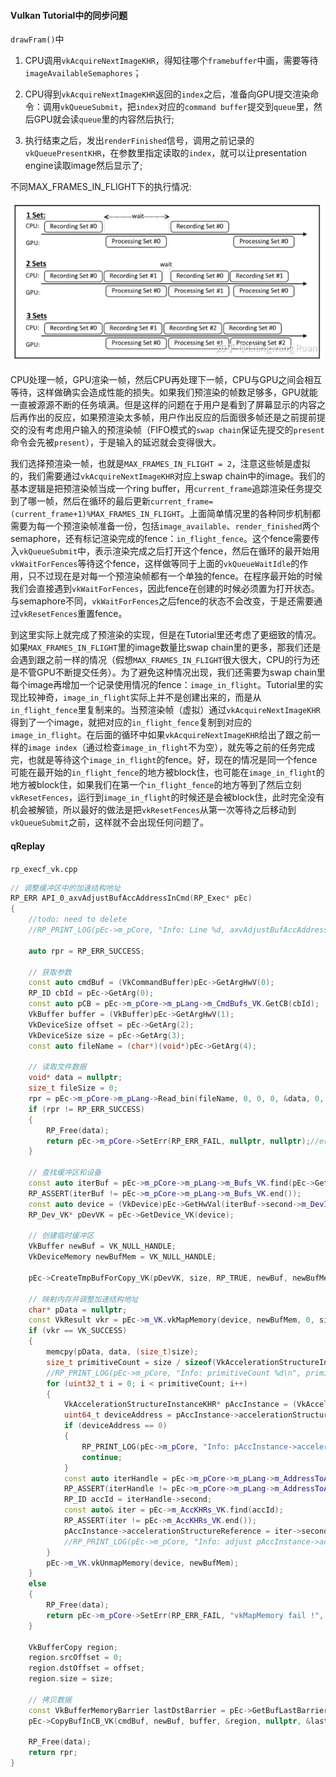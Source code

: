 #### Vulkan Tutorial中的同步问题

`drawFram()`中

1. CPU调用`vkAcquireNextImageKHR`，得知往哪个`framebuffer`中画，需要等待`imageAvailableSemaphores`；

2. CPU得到`vkAcquireNextImageKHR`返回的`index`之后，准备向GPU提交渲染命令：调用`vkQueueSubmit`，把`index`对应的`command buffer`提交到`queue`里，然后GPU就会读`queue`里的内容然后执行;

3. 执行结束之后，发出`renderFinished`信号，调用之前记录的`vkQueuePresentKHR`，在参数里指定读取的`index`，就可以让presentation engine读取image然后显示了;

不同MAX_FRAMES_IN_FLIGHT下的执行情况:

![](.\assets\Snipaste_2024-09-06_11-31-55.png)

CPU处理一帧，GPU渲染一帧，然后CPU再处理下一帧，CPU与GPU之间会相互等待，这样做确实会造成性能的损失。如果我们预渲染的帧数足够多，GPU就能一直被源源不断的任务填满。但是这样的问题在于用户是看到了屏幕显示的内容之后再作出的反应，如果预渲染太多帧，用户作出反应的后面很多帧还是之前提前提交的没有考虑用户输入的预渲染帧（FIFO模式的`swap chain`保证先提交的`present`命令会先被`present`），于是输入的延迟就会变得很大。

我们选择预渲染一帧，也就是`MAX_FRAMES_IN_FLIGHT = 2`，注意这些帧是虚拟的，我们需要通过`vkAcquireNextImageKHR`对应上swap chain中的image。我们的基本逻辑是把预渲染帧当成一个ring buffer，用`current_frame`追踪渲染任务提交到了哪一帧，然后在循环的最后更新`current_frame=(current_frame+1)%MAX_FRAMES_IN_FLIGHT`。上面简单情况里的各种同步机制都需要为每一个预渲染帧准备一份，包括`image_available`、`render_finished`两个semaphore，还有标记渲染完成的fence：`in_flight_fence`。这个fence需要传入`vkQueueSubmit`中，表示渲染完成之后打开这个fence，然后在循环的最开始用`vkWaitForFences`等待这个fence，这样做等同于上面的`vkQueueWaitIdle`的作用，只不过现在是对每一个预渲染帧都有一个单独的fence。在程序最开始的时候我们会直接遇到`vkWaitForFences`，因此fence在创建的时候必须置为打开状态。与semaphore不同，`vkWaitForFences`之后fence的状态不会改变，于是还需要通过`vkResetFences`重置fence。

到这里实际上就完成了预渲染的实现，但是在Tutorial里还考虑了更细致的情况。如果`MAX_FRAMES_IN_FLIGHT`里的image数量比swap chain里的更多，那我们还是会遇到跟之前一样的情况（假想`MAX_FRAMES_IN_FLIGHT`很大很大，CPU的行为还是不管GPU不断提交任务）。为了避免这种情况出现，我们还需要为swap chain里每个image再增加一个记录使用情况的fence：`image_in_flight`。Tutorial里的实现比较神奇，`image_in_flight`实际上并不是创建出来的，而是从`in_flight_fence`里复制来的。当预渲染帧（虚拟）通过`vkAcquireNextImageKHR`得到了一个image，就把对应的`in_flight_fence`复制到对应的`image_in_flight`。在后面的循环中如果`vkAcquireNextImageKHR`给出了跟之前一样的`image index`（通过检查`image_in_flight`不为空），就先等之前的任务完成完，也就是等待这个`image_in_flight`的fence。好，现在的情况是同一个fence可能在最开始的`in_flight_fence`的地方被block住，也可能在`image_in_flight`的地方被block住，如果我们在第一个`in_flight_fence`的地方等到了然后立刻`vkResetFences`，运行到`image_in_flight`的时候还是会被block住，此时完全没有机会被解锁，所以最好的做法是把`vkResetFences`从第一次等待之后移动到`vkQueueSubmit`之前，这样就不会出现任何问题了。

#### qReplay

`rp_execf_vk.cpp`

```cpp
// 调整缓冲区中的加速结构地址
RP_ERR API_0_axvAdjustBufAccAddressInCmd(RP_Exec* pEc)
{
    //todo: need to delete
    //RP_PRINT_LOG(pEc->m_pCore, "Info: Line %d, axvAdjustBufAccAddressInCmd\n", pEc->m_pCore->m_pLang->GetLineIdx());

    auto rpr = RP_ERR_SUCCESS;

    // 获取参数
    const auto cmdBuf = (VkCommandBuffer)pEc->GetArgHwV(0);
    RP_ID cbId = pEc->GetArg(0);
    const auto pCB = pEc->m_pCore->m_pLang->m_CmdBufs_VK.GetCB(cbId);
    VkBuffer buffer = (VkBuffer)pEc->GetArgHwV(1);
    VkDeviceSize offset = pEc->GetArg(2);
    VkDeviceSize size = pEc->GetArg(3);
    const auto fileName = (char*)(void*)pEc->GetArg(4);

    // 读取文件数据
    void* data = nullptr;
    size_t fileSize = 0;
    rpr = pEc->m_pCore->m_pLang->Read_bin(fileName, 0, 0, 0, &data, 0, 0, &fileSize);
    if (rpr != RP_ERR_SUCCESS)
    {
        RP_Free(data);
        return pEc->m_pCore->SetErr(RP_ERR_FAIL, nullptr, nullptr);//err code must be RP_ERR_FAIL, but keep errMsg & errLoc from Read_bin;
    }

    // 查找缓冲区和设备
    const auto iterBuf = pEc->m_pCore->m_pLang->m_Bufs_VK.find(pEc->GetArg(1));
    RP_ASSERT(iterBuf != pEc->m_pCore->m_pLang->m_Bufs_VK.end());
    const auto device = (VkDevice)pEc->GetHwVal(iterBuf->second->m_DevId);
    RP_Dev_VK* pDevVK = pEc->GetDevice_VK(device);

    // 创建临时缓冲区
    VkBuffer newBuf = VK_NULL_HANDLE;
    VkDeviceMemory newBufMem = VK_NULL_HANDLE;

    pEc->CreateTmpBufForCopy_VK(pDevVK, size, RP_TRUE, newBuf, newBufMem);

    // 映射内存并调整加速结构地址
    char* pData = nullptr;
    const VkResult vkr = pEc->m_VK.vkMapMemory(device, newBufMem, 0, size, 0, (void**)&pData);
    if (vkr == VK_SUCCESS)
    {
        memcpy(pData, data, (size_t)size);
        size_t primitiveCount = size / sizeof(VkAccelerationStructureInstanceKHR);
        //RP_PRINT_LOG(pEc->m_pCore, "Info: primitiveCount %d\n", primitiveCount);
        for (uint32_t i = 0; i < primitiveCount; i++)
        {
            VkAccelerationStructureInstanceKHR* pAccInstance = (VkAccelerationStructureInstanceKHR*)pData + i;
            uint64_t deviceAddress = pAccInstance->accelerationStructureReference;
            if (deviceAddress == 0)
            {
                RP_PRINT_LOG(pEc->m_pCore, "Info: pAccInstance->accelerationStructureReference is 0\n");
                continue;
            }
            const auto iterHandle = pEc->m_pCore->m_pLang->m_AddressToAccKHR_VK.find(deviceAddress);
            RP_ASSERT(iterHandle != pEc->m_pCore->m_pLang->m_AddressToAccKHR_VK.end());
            RP_ID accId = iterHandle->second;
            const auto& iter = pEc->m_AccKHRs_VK.find(accId);
            RP_ASSERT(iter != pEc->m_AccKHRs_VK.end());
            pAccInstance->accelerationStructureReference = iter->second.m_AccKHRAddress;
            //RP_PRINT_LOG(pEc->m_pCore, "Info: adjust pAccInstance->accelerationStructureReference from 0x%llx to 0x%llx\n", deviceAddress, pAccInstance->accelerationStructureReference);
        }
        pEc->m_VK.vkUnmapMemory(device, newBufMem);
    }
    else
    {
        RP_Free(data);
        return pEc->m_pCore->SetErr(RP_ERR_FAIL, "vkMapMemory fail !", __FUNCTION__);
    }

    VkBufferCopy region;
    region.srcOffset = 0;
    region.dstOffset = offset;
    region.size = size;

    // 拷贝数据
    const VkBufferMemoryBarrier lastDstBarrier = pEc->GetBufLastBarrier_VK(RP_INVALID_ID, pEc->GetArg(1));
    pEc->CopyBufInCB_VK(cmdBuf, newBuf, buffer, &region, nullptr, &lastDstBarrier);

    RP_Free(data);
    return rpr;
}
```
